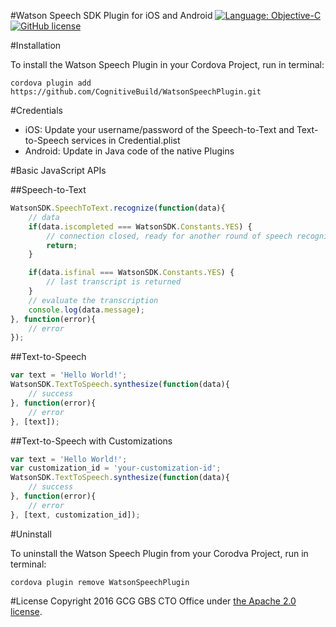 #Watson Speech SDK Plugin for iOS and Android
[![Language: Objective-C](https://img.shields.io/badge/objective--c-2.0-orange.svg?style=flat)](https://en.wikipedia.org/wiki/Objective-C)
[![GitHub license](https://img.shields.io/badge/license-Apache%202-blue.svg)](https://raw.githubusercontent.com/CognitiveBuild/WatsonSpeechPlugin/master/LICENSE)

#Installation

To install the Watson Speech Plugin in your Cordova Project, run in terminal:
```shell
cordova plugin add https://github.com/CognitiveBuild/WatsonSpeechPlugin.git
```

#Credentials

* iOS: Update your username/password of the Speech-to-Text and Text-to-Speech services in Credential.plist
* Android: Update in Java code of the native Plugins

#Basic JavaScript APIs

##Speech-to-Text
```javascript
WatsonSDK.SpeechToText.recognize(function(data){
    // data
    if(data.iscompleted === WatsonSDK.Constants.YES) {
        // connection closed, ready for another round of speech recognition
        return;
    }

    if(data.isfinal === WatsonSDK.Constants.YES) {
        // last transcript is returned
    }
    // evaluate the transcription
    console.log(data.message);
}, function(error){
    // error
});
```
##Text-to-Speech

```javascript
var text = 'Hello World!';
WatsonSDK.TextToSpeech.synthesize(function(data){
    // success
}, function(error){
    // error
}, [text]);
```
##Text-to-Speech with Customizations

```javascript
var text = 'Hello World!';
var customization_id = 'your-customization-id';
WatsonSDK.TextToSpeech.synthesize(function(data){
    // success
}, function(error){
    // error
}, [text, customization_id]);
```

#Uninstall

To uninstall the Watson Speech Plugin from your Corodva Project, run in terminal:
```shell
cordova plugin remove WatsonSpeechPlugin
```

#License
Copyright 2016 GCG GBS CTO Office under [the Apache 2.0 license](LICENSE).
